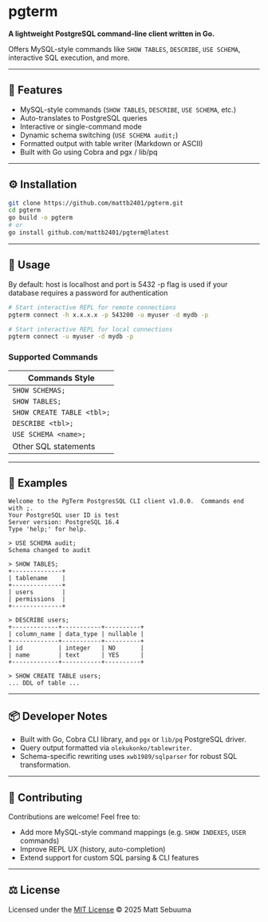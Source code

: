 # pgterm

**A lightweight PostgreSQL command-line client written in Go.**

Offers MySQL-style commands like `SHOW TABLES`, `DESCRIBE`, `USE SCHEMA`, interactive SQL execution, and more.

---

## 🚀 Features

- MySQL-style commands (`SHOW TABLES`, `DESCRIBE`, `USE SCHEMA`, etc.)
- Auto-translates to PostgreSQL queries
- Interactive or single-command mode
- Dynamic schema switching (`USE SCHEMA audit;`)
- Formatted output with table writer (Markdown or ASCII)
- Built with Go using Cobra and pgx / lib/pq

---

## ⚙️ Installation

```bash
git clone https://github.com/mattb2401/pgterm.git
cd pgterm
go build -o pgterm
# or
go install github.com/mattb2401/pgterm@latest
````

---

## 🔧 Usage
By default: host is localhost and port is 5432
-p flag is used if your database requires a password for authentication
```bash
# Start interactive REPL for remote connections
pgterm connect -h x.x.x.x -p 543200 -u myuser -d mydb -p 
```
```bash
# Start interactive REPL for local connections
pgterm connect -u myuser -d mydb -p 
```

### Supported Commands

| Commands Style             |
| -------------------------- 
| `SHOW SCHEMAS;`            
| `SHOW TABLES;`             
| `SHOW CREATE TABLE <tbl>;` 
| `DESCRIBE <tbl>;`          
| `USE SCHEMA <name>;`       
| Other SQL statements       

---

## 🧪 Examples

```
Welcome to the PgTerm PostgresSQL CLI client v1.0.0.  Commands end with ;.
Your PostgreSQL user ID is test
Server version: PostgreSQL 16.4
Type 'help;' for help.

> USE SCHEMA audit;
Schema changed to audit

> SHOW TABLES;
+--------------+
| tablename    |
+--------------+
| users        |
| permissions  |
+--------------+

> DESCRIBE users;
+-------------+-----------+----------+
| column_name | data_type | nullable |
+-------------+-----------+----------+
| id          | integer   | NO       |
| name        | text      | YES      |
+-------------+-----------+----------+

> SHOW CREATE TABLE users;
... DDL of table ...
```

---

## 📦 Developer Notes

* Built with Go, Cobra CLI library, and `pgx` or `lib/pq` PostgreSQL driver.
* Query output formatted via `olekukonko/tablewriter`.
* Schema-specific rewriting uses `xwb1989/sqlparser` for robust SQL transformation.

---

## 🧩 Contributing

Contributions are welcome! Feel free to:

* Add more MySQL-style command mappings (e.g. `SHOW INDEXES`, `USER` commands)
* Improve REPL UX (history, auto-completion)
* Extend support for custom SQL parsing & CLI features

---

## ⚖️ License

Licensed under the [MIT License](LICENSE)
© 2025 Matt Sebuuma

